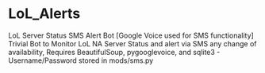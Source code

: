 LoL_Alerts
==========

LoL Server Status SMS Alert Bot [Google Voice used for SMS functionality]
	Trivial Bot to Monitor LoL NA Server Status and alert via SMS any change of availability,
	Requires BeautifulSoup, pygooglevoice, and sqlite3
		- Username/Password stored in mods/sms.py

	
